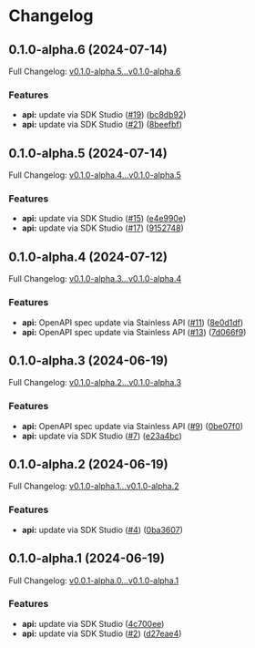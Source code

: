 # Changelog

## 0.1.0-alpha.6 (2024-07-14)

Full Changelog: [v0.1.0-alpha.5...v0.1.0-alpha.6](https://github.com/midday-ai/engine-sdk/compare/v0.1.0-alpha.5...v0.1.0-alpha.6)

### Features

* **api:** update via SDK Studio ([#19](https://github.com/midday-ai/engine-sdk/issues/19)) ([bc8db92](https://github.com/midday-ai/engine-sdk/commit/bc8db92263586c4d65e62e64d9b5b1fd0a39b8e2))
* **api:** update via SDK Studio ([#21](https://github.com/midday-ai/engine-sdk/issues/21)) ([8beefbf](https://github.com/midday-ai/engine-sdk/commit/8beefbfce423e394a3b633e12bdf4ffac48a736a))

## 0.1.0-alpha.5 (2024-07-14)

Full Changelog: [v0.1.0-alpha.4...v0.1.0-alpha.5](https://github.com/midday-ai/engine-sdk/compare/v0.1.0-alpha.4...v0.1.0-alpha.5)

### Features

* **api:** update via SDK Studio ([#15](https://github.com/midday-ai/engine-sdk/issues/15)) ([e4e990e](https://github.com/midday-ai/engine-sdk/commit/e4e990eb7344141389bfc9f2f0d15de31375130c))
* **api:** update via SDK Studio ([#17](https://github.com/midday-ai/engine-sdk/issues/17)) ([9152748](https://github.com/midday-ai/engine-sdk/commit/915274815aebf2fe14364315c7617180ffd7b259))

## 0.1.0-alpha.4 (2024-07-12)

Full Changelog: [v0.1.0-alpha.3...v0.1.0-alpha.4](https://github.com/midday-ai/engine-sdk/compare/v0.1.0-alpha.3...v0.1.0-alpha.4)

### Features

* **api:** OpenAPI spec update via Stainless API ([#11](https://github.com/midday-ai/engine-sdk/issues/11)) ([8e0d1df](https://github.com/midday-ai/engine-sdk/commit/8e0d1dfe36a92e1c2491c9a39459604849548eef))
* **api:** OpenAPI spec update via Stainless API ([#13](https://github.com/midday-ai/engine-sdk/issues/13)) ([7d066f9](https://github.com/midday-ai/engine-sdk/commit/7d066f92589a8d53885186cb567de640b0e0be8e))

## 0.1.0-alpha.3 (2024-06-19)

Full Changelog: [v0.1.0-alpha.2...v0.1.0-alpha.3](https://github.com/midday-ai/engine-sdk/compare/v0.1.0-alpha.2...v0.1.0-alpha.3)

### Features

* **api:** OpenAPI spec update via Stainless API ([#9](https://github.com/midday-ai/engine-sdk/issues/9)) ([0be07f0](https://github.com/midday-ai/engine-sdk/commit/0be07f0da1f6ad5091ac49f9815d40f5f4ff2f8f))
* **api:** update via SDK Studio ([#7](https://github.com/midday-ai/engine-sdk/issues/7)) ([e23a4bc](https://github.com/midday-ai/engine-sdk/commit/e23a4bc15624177e604c66e7aef99bf21aca5c20))

## 0.1.0-alpha.2 (2024-06-19)

Full Changelog: [v0.1.0-alpha.1...v0.1.0-alpha.2](https://github.com/midday-ai/engine-sdk/compare/v0.1.0-alpha.1...v0.1.0-alpha.2)

### Features

* **api:** update via SDK Studio ([#4](https://github.com/midday-ai/engine-sdk/issues/4)) ([0ba3607](https://github.com/midday-ai/engine-sdk/commit/0ba3607852c81c816e328b5d005e3c602fb51f08))

## 0.1.0-alpha.1 (2024-06-19)

Full Changelog: [v0.0.1-alpha.0...v0.1.0-alpha.1](https://github.com/midday-ai/engine-sdk/compare/v0.0.1-alpha.0...v0.1.0-alpha.1)

### Features

* **api:** update via SDK Studio ([4c700ee](https://github.com/midday-ai/engine-sdk/commit/4c700ee5d5c3658b341b55f09ed0ae5c2af2b17f))
* **api:** update via SDK Studio ([#2](https://github.com/midday-ai/engine-sdk/issues/2)) ([d27eae4](https://github.com/midday-ai/engine-sdk/commit/d27eae4f17a62fe03746c9367d4a906d85a4f9fb))
